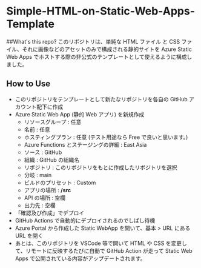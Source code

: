 # Simple-HTML-on-Static-Web-Apps-Template

##What's this repo?
このリポジトリは、単純な HTML ファイル と CSS ファイル、それに画像などのアセットのみで構成される静的サイトを Azure Static Web Apps でホストする際の非公式のテンプレートとして使えるように構成しました。

## How to Use
- このリポジトリをテンプレートとして新たなリポジトリを各自の GitHub アカウント配下に作成
- Azure Static Web App (静的 Web アプリ) を新規作成
    - リソースグループ : 任意
    - 名前 : 任意
    - ホスティングプラン : 任意 (テスト用途なら Free で良いと思います。)
    - Azure Functions とステージングの詳細 : East Asia
    - ソース : GitHub
    - 組織 : GitHub の組織名
    - リポジトリ : このリポジトリをもとに作成したリポジトリを選択
    - 分岐 : main
    - ビルドのプリセット : Custom
    - アプリの場所 : **/src**
    - API の場所 : 空欄
    - 出力先 : 空欄
- 「確認及び作成」でデプロイ
- GitHub Actions で自動的にデプロイされるのでしばし待機
- Azure Portal から作成した Static WebApp を開いて、基本 > URL にある URL を開く
- あとは、このリポジトリを VSCode 等で開いて HTML や CSS を変更して、リモートに反映するたびに自動で GitHub Action が走って Static Web Apps で公開されている内容がアップデートされます。
